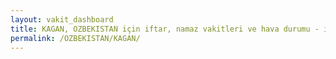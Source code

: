 ```yaml
---
layout: vakit_dashboard
title: KAGAN, OZBEKISTAN için iftar, namaz vakitleri ve hava durumu - ilçe/eyalet seç
permalink: /OZBEKISTAN/KAGAN/
---
```


<script type="text/javascript">
  var GLOBAL_COUNTRY = 'OZBEKISTAN';
  var GLOBAL_CITY = 'KAGAN';
  var GLOBAL_STATE = '';
  var lat = 72;
  var lon = 21;
</script>
